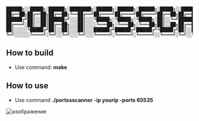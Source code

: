 ```
██████╗░░█████╗░██████╗░████████╗░██████╗░██████╗░██████╗░█████╗░░█████╗░███╗░░██╗███╗░░██╗███████╗██████╗░
██╔══██╗██╔══██╗██╔══██╗╚══██╔══╝██╔════╝██╔════╝██╔════╝██╔══██╗██╔══██╗████╗░██║████╗░██║██╔════╝██╔══██╗
██████╔╝██║░░██║██████╔╝░░░██║░░░╚█████╗░╚█████╗░╚█████╗░██║░░╚═╝███████║██╔██╗██║██╔██╗██║█████╗░░██████╔╝
██╔═══╝░██║░░██║██╔══██╗░░░██║░░░░╚═══██╗░╚═══██╗░╚═══██╗██║░░██╗██╔══██║██║╚████║██║╚████║██╔══╝░░██╔══██╗
██║░░░░░╚█████╔╝██║░░██║░░░██║░░░██████╔╝██████╔╝██████╔╝╚█████╔╝██║░░██║██║░╚███║██║░╚███║███████╗██║░░██║
╚═╝░░░░░░╚════╝░╚═╝░░╚═╝░░░╚═╝░░░╚═════╝░╚═════╝░╚═════╝░░╚════╝░╚═╝░░╚═╝╚═╝░░╚══╝╚═╝░░╚══╝╚══════╝╚═╝░░╚═╝
```            
## How to build 
* Use command: **make**

## How to use
* Use command **./portssscanner -ip yourip -ports 65535**

![изображение](https://user-images.githubusercontent.com/85399808/205432514-3d2aa092-bd30-4120-a4dd-260c80270681.png)
